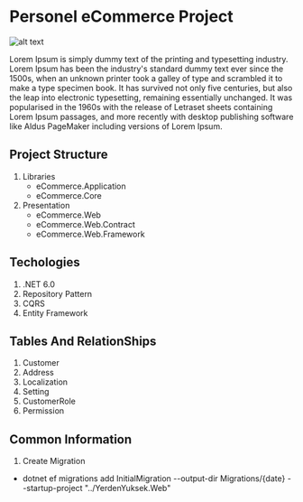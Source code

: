 # Personel eCommerce Project

![alt text](https://api.mustafacan.co/eCommerceProject.jpg "Prject Logo")

Lorem Ipsum is simply dummy text of the printing and typesetting industry. Lorem Ipsum has been the industry's standard dummy text ever since the 1500s, when an unknown printer took a galley of type and scrambled it to make a type specimen book. It has survived not only five centuries, but also the leap into electronic typesetting, remaining essentially unchanged. It was popularised in the 1960s with the release of Letraset sheets containing Lorem Ipsum passages, and more recently with desktop publishing software like Aldus PageMaker including versions of Lorem Ipsum.

## Project Structure
1. Libraries
   - eCommerce.Application
   - eCommerce.Core
2. Presentation
   - eCommerce.Web
   - eCommerce.Web.Contract
   - eCommerce.Web.Framework

## Techologies 
1. .NET 6.0
2. Repository Pattern
3. CQRS
4. Entity Framework

## Tables And RelationShips
1. Customer
2. Address
3. Localization
4. Setting
5. CustomerRole
6. Permission

## Common Information

1. Create Migration
* dotnet ef migrations add InitialMigration --output-dir Migrations/{date} --startup-project "../YerdenYuksek.Web"
